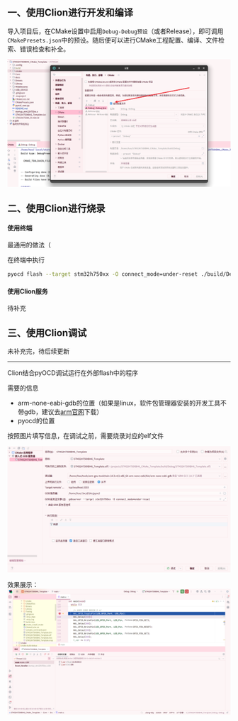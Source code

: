 ## 一、使用Clion进行开发和编译

导入项目后，在CMake设置中启用`Debug-Debug预设`（或者Release），即可调用`CMakePresets.json`中的预设。随后便可以进行CMake工程配置、编译、文件检索、错误检查和补全。

![1](./images/使用Clion开发和调试1.png)

## 二、使用Clion进行烧录

#### 使用终端

最通用的做法（

在终端中执行

```bash
pyocd flash --target stm32h750xx -O connect_mode=under-reset ./build/Debug/STM32H750XBH6_Template.bin@0x90000000
```

#### 使用Clion服务

待补充

## 三、使用Clion调试

未补充完，待后续更新

---

Clion结合pyOCD调试运行在外部flash中的程序

需要的信息

- arm-none-eabi-gdb的位置（如果是linux，软件包管理器安装的开发工具不带gdb，建议去[arm官网](https://developer.arm.com/downloads/-/arm-gnu-toolchain-downloads)下载）
- pyocd的位置

按照图片填写信息，在调试之前，需要烧录对应的elf文件

![2](./images/使用Clion开发和调试2.png)

效果展示：
![3](./images/使用Clion开发和调试3.png)
